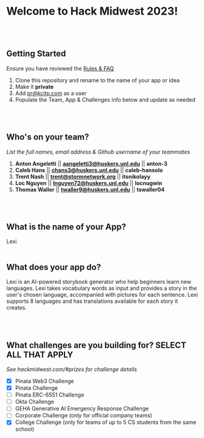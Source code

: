 # Welcome to Hack Midwest 2023!
<br /><br />


## Getting Started
Ensure you have reviewed the [Rules & FAQ](https://hackmidwest.com/#faq)
1. Clone this repository and rename to the name of your app or idea
2. Make it **private**
3. Add pr@kcitp.com as a user
4. Populate the Team, App & Challenges info below and update as needed

<br /><br />

## Who's on your team?
*List the full names,  email address & Github username of your teammates*

1.   **Anton Angeletti**  || **aangeletti3@huskers.unl.edu** || **anton-3**
2.   **Caleb Hans**  || **chans3@huskers.unl.edu** || **caleb-hansolo**
3.   **Trent Nash**  || **trent@stormnetwork.org** || **itsnikolayy**
4.   **Loc Nguyen**  || **lnguyen72@huskers.unl.edu** || **locnugwin**
5.   **Thomas Waller**  || **twaller9@huskers.unl.edu** || **tswaller04**

<br /><br />


## What is the name of your App?

Lexi
<br /><br />
## What does your app do?
Lexi is an AI-powered storybook generator who help beginners learn new languages. Lexi takes vocabulary words as input and provides a story in the user's chosen language, accompanied with pictures for each sentence. Lexi supports 8 languages and has translations available for each story it creates. 

<br /><br />


## What challenges are you building for? SELECT ALL THAT APPLY
*See hackmidwest.com/#prizes for challenge details*
- [X]  Pinata Web3 Challenge
- [X]  Pinata Challenge
- [ ]  Pinata ERC-6551 Challenge
- [ ]  Okta Challenge
- [ ]  GEHA Generative AI Emergency Response Challenge
- [ ]  Corporate Challenge (only for official company teams)
- [X]  College Challenge (only for teams of up to 5 CS students from the same school)

<br /><br />




